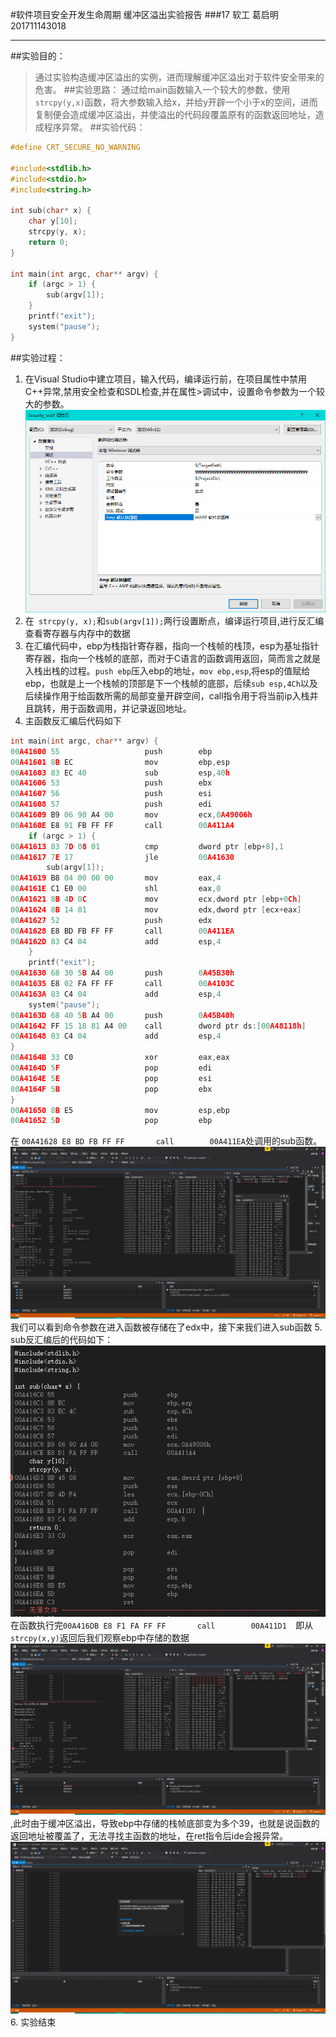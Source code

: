 #软件项目安全开发生命周期 缓冲区溢出实验报告
###17 软工 葛启明 201711143018
***
##实验目的：
>通过实验构造缓冲区溢出的实例，进而理解缓冲区溢出对于软件安全带来的危害。
##实验思路：
>通过给main函数输入一个较大的参数，使用`strcpy(y,x)`函数，将大参数输入给x，并给y开辟一个小于x的空间，进而复制便会造成缓冲区溢出，并使溢出的代码段覆盖原有的函数返回地址，造成程序异常。
##实验代码：
``` C
#define CRT_SECURE_NO_WARNING

#include<stdlib.h>
#include<stdio.h>
#include<string.h>

int sub(char* x) {
    char y[10];
    strcpy(y, x);
    return 0;
}

int main(int argc, char** argv) {
    if (argc > 1) {
        sub(argv[1]);
    }
    printf("exit");
    system("pause");
}
```
##实验过程：
1. 在Visual Studio中建立项目，输入代码，编译运行前，在项目属性中禁用C++异常,禁用安全检查和SDL检查,并在属性>调试中，设置命令参数为一个较大的参数。<img src='img\2.png'>
2. 在` strcpy(y, x);`和`sub(argv[1]);`两行设置断点，编译运行项目,进行反汇编查看寄存器与内存中的数据
3. 在汇编代码中，ebp为栈指针寄存器，指向一个栈帧的栈顶，esp为基址指针寄存器，指向一个栈帧的底部，而对于C语言的函数调用返回，简而言之就是入栈出栈的过程。`push ebp`压入ebp的地址，`mov ebp,esp`,将esp的值赋给ebp，也就是上一个栈帧的顶部是下一个栈帧的底部，后续`sub esp,4Ch`以及后续操作用于给函数所需的局部变量开辟空间，call指令用于将当前ip入栈并且跳转，用于函数调用，并记录返回地址。
4. 主函数反汇编后代码如下
``` C
int main(int argc, char** argv) {
00A41600 55                   push        ebp  
00A41601 8B EC                mov         ebp,esp  
00A41603 83 EC 40             sub         esp,40h  
00A41606 53                   push        ebx  
00A41607 56                   push        esi  
00A41608 57                   push        edi  
00A41609 B9 06 90 A4 00       mov         ecx,0A49006h  
00A4160E E8 91 FB FF FF       call        00A411A4  
	if (argc > 1) {
00A41613 83 7D 08 01          cmp         dword ptr [ebp+8],1  
00A41617 7E 17                jle         00A41630  
		sub(argv[1]);
00A41619 B8 04 00 00 00       mov         eax,4  
00A4161E C1 E0 00             shl         eax,0  
00A41621 8B 4D 0C             mov         ecx,dword ptr [ebp+0Ch]  
00A41624 8B 14 01             mov         edx,dword ptr [ecx+eax]  
00A41627 52                   push        edx  
00A41628 E8 BD FB FF FF       call        00A411EA  
00A4162D 83 C4 04             add         esp,4  
	}
	printf("exit");
00A41630 68 30 5B A4 00       push        0A45B30h  
00A41635 E8 02 FA FF FF       call        00A4103C  
00A4163A 83 C4 04             add         esp,4  
	system("pause");
00A4163D 68 40 5B A4 00       push        0A45B40h  
00A41642 FF 15 18 81 A4 00    call        dword ptr ds:[00A48118h]  
00A41648 83 C4 04             add         esp,4  
}
00A4164B 33 C0                xor         eax,eax  
00A4164D 5F                   pop         edi  
00A4164E 5E                   pop         esi  
00A4164F 5B                   pop         ebx  
}
00A41650 8B E5                mov         esp,ebp  
00A41652 5D                   pop         ebp  
```
在 `00A41628 E8 BD FB FF FF       call        00A411EA`处调用的sub函数。
<img src='img\3.png'>
我们可以看到命令参数在进入函数被存储在了edx中，接下来我们进入sub函数
5. sub反汇编后的代码如下：<img src='img\1.png'>
在函数执行完`00A416DB E8 F1 FA FF FF       call        00A411D1  `即从`strcpy(x,y)`返回后我们观察ebp中存储的数据<img src='img\4.png'>,此时由于缓冲区溢出，导致ebp中存储的栈帧底部变为多个39，也就是说函数的返回地址被覆盖了，无法寻找主函数的地址，在ret指令后ide会报异常。
<img src='img\5.png'>
6. 实验结束